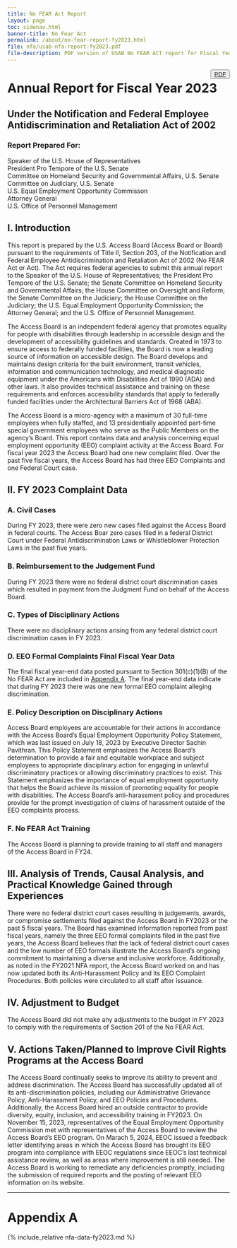 ```yaml
---
title: No FEAR Act Report
layout: page
toc: sidenav.html
banner-title: No Fear Act
permalink: /about/no-fear-report-fy2023.html
file: nfa/usab-nfa-report-fy2023.pdf
file-description: PDF version of USAB No FEAR ACT report for Fiscal Year 2023
---
```

<button type="button" class="usa-button--outline" style="float:right" title="{{ page.file-description }}"><a href="{{ site.baseurl }}/files/{{ page.file }}">PDF</a></button>

# Annual Report for Fiscal Year 2023
## Under the Notification and Federal Employee Antidiscrimination and Retaliation Act of 2002
### Report Prepared For:
Speaker of the U.S. House of Representatives \
President Pro Tempore of the U.S. Senate \
Committee on Homeland Security and Governmental Affairs, U.S. Senate \
Committee on Judiciary, U.S. Senate \
U.S. Equal Employment Opportunity Commisson \
Attorney General \
U.S. Office of Personnel Management

## I. Introduction

This report is prepared by the U.S. Access Board (Access Board or Board) pursuant to the requirements of Title II, Section 203, of the Notification and Federal Employee Antidiscrimination and Retaliation Act of 2002 (No FEAR Act or Act).  The Act requires federal agencies to submit this annual report to the Speaker of the U.S. House of Representatives; the President Pro Tempore of the U.S. Senate; the Senate Committee on Homeland Security and Governmental Affairs; the House Committee on Oversight and Reform; the Senate Committee on the Judiciary; the House Committee on the Judiciary; the U.S. Equal Employment Opportunity Commission; the Attorney General; and the U.S. Office of Personnel Management.

The Access Board is an independent federal agency that promotes equality for people with disabilities through leadership in accessible design and the development of accessibility guidelines and standards.  Created in 1973 to ensure access to federally funded facilities, the Board is now a leading source of information on accessible design.  The Board develops and maintains design criteria for the built environment, transit vehicles, information and communication technology, and medical diagnostic equipment under the Americans with Disabilities Act of 1990 (ADA) and other laws.  It also provides technical assistance and training on these requirements and enforces accessibility standards that apply to federally funded facilities under the Architectural Barriers Act of 1968 (ABA).

The Access Board is a micro-agency with a maximum of 30 full-time employees when fully staffed, and 13 presidentially appointed part-time special government employees who serve as the Public Members on the agency’s Board.  This report contains data and analysis concerning equal employment opportunity (EEO) complaint activity at the Access Board.  For fiscal year 2023 the Access Board had one new complaint filed.  Over the past five fiscal years, the Access Board has had three EEO Complaints and one Federal Court case.

## II. FY 2023 Complaint Data

### A. Civil Cases

During FY 2023, there were zero new cases filed against the Access Board in federal courts.  The Access Boar zero cases filed in a federal District Court under Federal Antidiscrimination Laws or Whistleblower Protection Laws in the past five years.

### B. Reimbursement to the Judgement Fund

During FY 2023 there were no federal district court discrimination cases which resulted in payment from the Judgment Fund on behalf of the Access Board.

### C. Types of Disciplinary Actions

There were no disciplinary actions arising from any federal district court discrimination cases in FY 2023.

### D. EEO Formal Complaints Final Fiscal Year Data

The final fiscal year-end data posted pursuant to Section 301(c)(1)(B) of the No FEAR Act are included in [Appendix A](#appendix-a).  The final year-end data indicate that during FY 2023 there was one new formal EEO complaint alleging discrimination.

### E. Policy Description on Disciplinary Actions

Access Board employees are accountable for their actions in accordance with the Access Board’s Equal Employment Opportunity Policy Statement, which was last issued on July 18, 2023 by Executive Director Sachin Pavithran.  This Policy Statement emphasizes the Access Board’s determination to provide a fair and equitable workplace and subject employees to appropriate disciplinary action for engaging in unlawful discriminatory practices or allowing discriminatory practices to exist.  This Statement emphasizes the importance of equal employment opportunity that helps the Board achieve its mission of promoting equality for people with disabilities.  The Access Board’s anti-harassment policy and procedures provide for the prompt investigation of claims of harassment outside of the EEO complaints process.

### F. No FEAR Act Training

The Access Board is planning to provide training to all staff and managers of the Access Board in FY24.

## III. Analysis of Trends, Causal Analysis, and Practical Knowledge Gained through Experiences

There were no federal district court cases resulting in judgements, awards, or compromise settlements filed against the Access Board in FY2023 or the past 5 fiscal years. The Board has examined information reported from past fiscal years, namely the three EEO formal complaints filed in the past five years, the Access Board believes that the lack of federal district court cases and the low number of EEO formals illustrate the Access Board’s ongoing commitment to maintaining a diverse and inclusive workforce. Additionally, as noted in the FY2021 NFA report, the Access Board worked on and has now updated both its Anti-Harassment Policy and its EEO Complaint Procedures. Both policies were circulated to all staff after issuance.

## IV. Adjustment to Budget

The Access Board did not make any adjustments to the budget in FY 2023 to comply with the requirements of Section 201 of the No FEAR Act.

## V. Actions Taken/Planned to Improve Civil Rights Programs at the Access Board

The Access Board continually seeks to improve its ability to prevent and address discrimination.  The Access Board has successfully updated all of its anti-discrimination policies, including our Administrative Grievance Policy, Anti-Harassment Policy, and EEO Policies and Procedures.  Additionally, the Access Board hired an outside contractor to provide diversity, equity, inclusion, and accessibility training in FY2023.  On November 15, 2023, representatives of the Equal Employment Opportunity Commission met with representatives of the Access Board to review the Access Board’s EEO program. On Marach 5, 2024, EEOC issued a feedback letter identifying areas in which the Access Board has brought its EEO program into compliance with EEOC regulations since EEOC’s last technical assistance review, as well as areas where improvement is still needed.  The Access Board is working to remediate any deficiencies promptly, including the submission of required reports and the posting of relevant EEO information on its website.

<hr />

# Appendix A

{% include_relative nfa-data-fy2023.md %}
